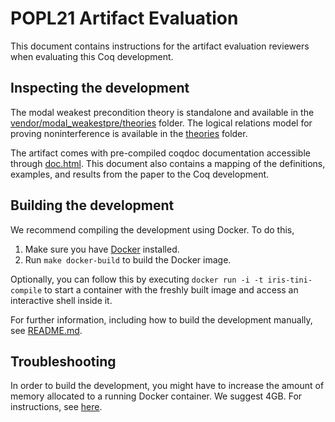 # POPL21 Artifact Evaluation

This document contains instructions for the artifact evaluation reviewers when
evaluating this Coq development.

## Inspecting the development

The modal weakest precondition theory is standalone and available in the
[vendor/modal_weakestpre/theories](vendor/modal_weakestpre/theories) folder.
The logical relations model for proving noninterference is available in the
[theories](theories) folder.

The artifact comes with pre-compiled coqdoc documentation accessible through
[doc.html](doc.html). This document also contains a mapping of the definitions,
examples, and results from the paper to the Coq development.

## Building the development

We recommend compiling the development using Docker. To do this,

1. Make sure you have [Docker](https://docs.docker.com/get-docker/) installed.
2. Run `make docker-build` to build the Docker image.

Optionally, you can follow this by executing `docker run -i -t
iris-tini-compile` to start a container with the freshly built image and access
an interactive shell inside it.

For further information, including how to build the development manually, see
[README.md](README.md).

## Troubleshooting

In order to build the development, you might have to increase the amount of
memory allocated to a running Docker container. We suggest 4GB. For
instructions, see
[here](https://stackoverflow.com/questions/44533319/how-to-assign-more-memory-to-docker-container).
